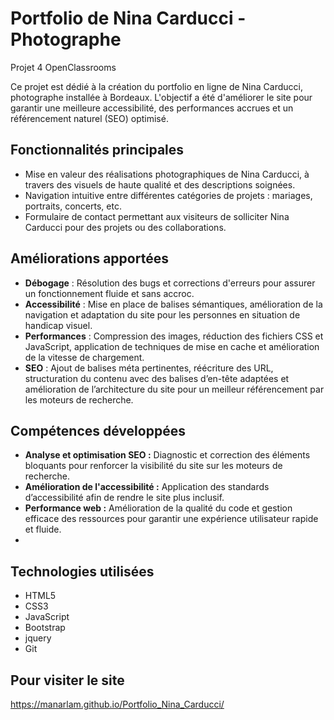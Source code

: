 # Portfolio de Nina Carducci - Photographe
Projet 4 OpenClassrooms

Ce projet est dédié à la création du portfolio en ligne de Nina Carducci, photographe installée à Bordeaux. L'objectif a été d'améliorer le site pour garantir une meilleure accessibilité, des performances accrues et un référencement naturel (SEO) optimisé.


## Fonctionnalités principales

- Mise en valeur des réalisations photographiques de Nina Carducci, à travers des visuels de haute qualité et des descriptions soignées.
- Navigation intuitive entre différentes catégories de projets : mariages, portraits, concerts, etc.
- Formulaire de contact permettant aux visiteurs de solliciter Nina Carducci pour des projets ou des collaborations.

## Améliorations apportées

- **Débogage** : Résolution des bugs et corrections d'erreurs pour assurer un fonctionnement fluide et sans accroc.
- **Accessibilité** : Mise en place de balises sémantiques, amélioration de la navigation et adaptation du site pour les personnes en situation de handicap visuel.
- **Performances** : Compression des images, réduction des fichiers CSS et JavaScript, application de techniques de mise en cache et amélioration de la vitesse de chargement.
- **SEO** : Ajout de balises méta pertinentes, réécriture des URL, structuration du contenu avec des balises d’en-tête adaptées et amélioration de l’architecture du site pour un meilleur référencement par les moteurs de recherche.

## Compétences développées

- **Analyse et optimisation SEO :** Diagnostic et correction des éléments bloquants pour renforcer la visibilité du site sur les moteurs de recherche.
- **Amélioration de l'accessibilité :** Application des standards d’accessibilité afin de rendre le site plus inclusif.
- **Performance web :** Amélioration de la qualité du code et gestion efficace des ressources pour garantir une expérience utilisateur rapide et fluide.
- 
## Technologies utilisées

- HTML5
- CSS3
- JavaScript
- Bootstrap
- jquery
- Git


## Pour visiter le site 

https://manarlam.github.io/Portfolio_Nina_Carducci/
